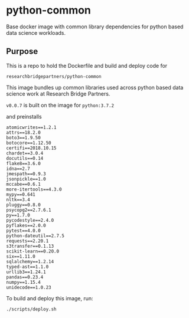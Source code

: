 # python-common

Base docker image with common library dependencies for python based data science workloads.

## Purpose

This is a repo to hold the Dockerfile and build and deploy code for

```
researchbridgepartners/python-common
```

This image bundles up common libraries used across python based data science work at Research Bridge Partners.

`v0.0.7` is built on the image for `python:3.7.2`

and preinstalls

```
atomicwrites==1.2.1
attrs==18.2.0
boto3==1.9.50
botocore==1.12.50
certifi==2018.10.15
chardet==3.0.4
docutils==0.14
flake8==3.6.0
idna==2.7
jmespath==0.9.3
jsonpickle==1.0
mccabe==0.6.1
more-itertools==4.3.0
mypy==0.641
nltk==3.4
pluggy==0.8.0
psycopg2==2.7.6.1
py==1.7.0
pycodestyle==2.4.0
pyflakes==2.0.0
pytest==4.0.0
python-dateutil==2.7.5
requests==2.20.1
s3transfer==0.1.13
scikit-learn==0.20.0
six==1.11.0
sqlalchemy==1.2.14
typed-ast==1.1.0
urllib3==1.24.1
pandas==0.23.4
numpy==1.15.4
unidecode==1.0.23
```

To build and deploy this image, run:

`./scripts/deploy.sh`
